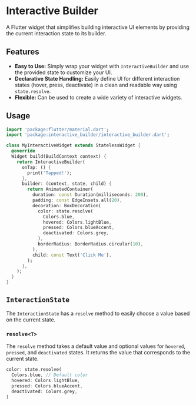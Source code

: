 # Interactive Builder

A Flutter widget that simplifies building interactive UI elements by providing the current interaction state to its builder.

## Features

*   **Easy to Use:** Simply wrap your widget with `InteractiveBuilder` and use the provided state to customize your UI.
*   **Declarative State Handling:** Easily define UI for different interaction states (hover, press, deactivate) in a clean and readable way using `state.resolve`.
*   **Flexible:** Can be used to create a wide variety of interactive widgets.

## Usage

```dart
import 'package:flutter/material.dart';
import 'package:interactive_builder/interactive_builder.dart';

class MyInteractiveWidget extends StatelessWidget {
  @override
  Widget build(BuildContext context) {
    return InteractiveBuilder(
      onTap: () {
        print('Tapped!');
      },
      builder: (context, state, child) {
        return AnimatedContainer(
          duration: const Duration(milliseconds: 200),
          padding: const EdgeInsets.all(20),
          decoration: BoxDecoration(
            color: state.resolve(
              Colors.blue,
              hovered: Colors.lightBlue,
              pressed: Colors.blueAccent,
              deactivated: Colors.grey,
            ),
            borderRadius: BorderRadius.circular(10),
          ),
          child: const Text('Click Me'),
        );
      },
    );
  }
}
```

## `InteractionState`

The `InteractionState` has a `resolve` method to easily choose a value based on the current state.

### `resolve<T>`

The `resolve` method takes a default value and optional values for `hovered`, `pressed`, and `deactivated` states. It returns the value that corresponds to the current state.

```dart
color: state.resolve(
  Colors.blue, // Default color
  hovered: Colors.lightBlue,
  pressed: Colors.blueAccent,
  deactivated: Colors.grey,
)
```
